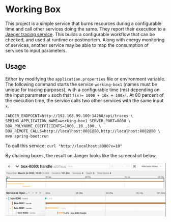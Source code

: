 # Working Box

This project is a simple service that burns resources during a
configurable time and call other services doing the same. They report
their execution to a [Jaeger tracing
service](https://www.jaegertracing.io/). This builds a configurable
workflow that can be checked, and used at runtime or postmortem. Along
with energy monitoring of services, another service may be able to map
the consumption of services to input parameters.

## Usage

Either by modifying the ```application.properties``` file or
environment variable. The following command starts the
service ```working-box1```
(names must be unique for tracing purposes), with a configurable time (ms)
depending on the input parameter ```x``` such
that ```f(x)= 1000 + 10x + 100x²```. 
At 80 percent of the execution time, the service calls two other services
with the same input ```x```. 

```
JAEGER_ENDPOINT=http://192.168.99.100:14268/api/traces \
SPRING_APPLICATION_NAME=working-box1 SERVER_PORT=8080 \
BOX_POLYNOME_COEFFICIENTS=1000.,10.,100. \
BOX_REMOTE_CALLS=http://localhost:8081@80,http://localhost:8082@80 \
mvn spring-boot:run
```

To call this service: ```curl "http://localhost:8080?x=10"```

By chaining boxes, the result on Jaeger looks like the screenshot
below.

![Monitoring containers](img/screenshot.png)
